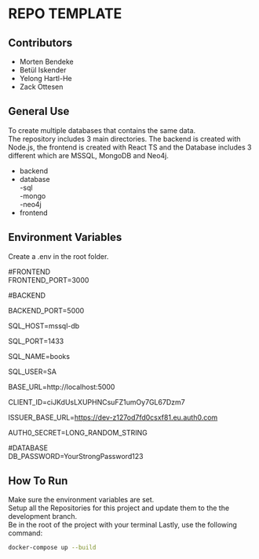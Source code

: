 # REPO TEMPLATE

## Contributors

- Morten Bendeke
- Betül Iskender
- Yelong Hartl-He
- Zack Ottesen

## General Use

To create multiple databases that contains the same data. <br>
The repository includes 3 main directories. The backend is created with Node.js, the frontend is created with React TS and the Database includes 3 different which are MSSQL, MongoDB and Neo4j. <br>
- backend
- database <br>
      -sql<br>
      -mongo<br>
      -neo4j
- frontend

## Environment Variables

Create a .env in the root folder.

#FRONTEND <br>
FRONTEND_PORT=3000

#BACKEND<br>

BACKEND_PORT=5000

SQL_HOST=mssql-db

SQL_PORT=1433

SQL_NAME=books

SQL_USER=SA

BASE_URL=http://localhost:5000

CLIENT_ID=ciJKdUsLXUPHNCsuFZ1umOy7GL67Dzm7

ISSUER_BASE_URL=https://dev-z127od7fd0csxf81.eu.auth0.com

AUTH0_SECRET=LONG_RANDOM_STRING


#DATABASE<br>
DB_PASSWORD=YourStrongPassword123


## How To Run


Make sure the environment variables are set.<br>
Setup all the Repositories for this project and update them to the the development branch.<br>
Be in the root of the project with your terminal
Lastly, use the following command:

```bash
docker-compose up --build
```